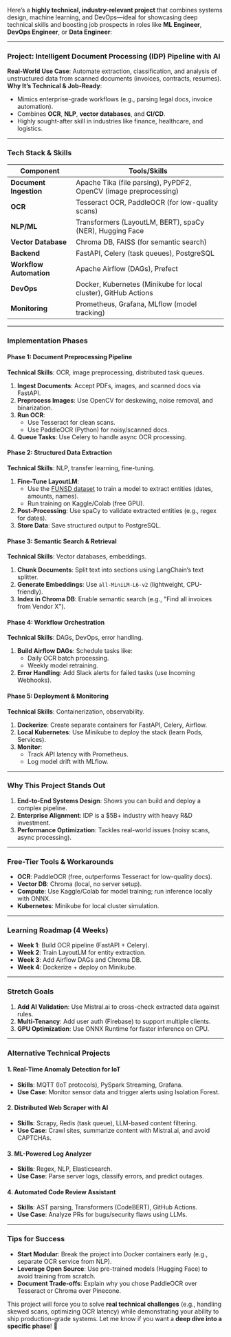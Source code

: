 Here’s a **highly technical, industry-relevant project** that combines systems design, machine learning, and DevOps—ideal for showcasing deep technical skills and boosting job prospects in roles like **ML Engineer**, **DevOps Engineer**, or **Data Engineer**:

---

### **Project: Intelligent Document Processing (IDP) Pipeline with AI**  
**Real-World Use Case**: Automate extraction, classification, and analysis of unstructured data from scanned documents (invoices, contracts, resumes).  
**Why It’s Technical & Job-Ready**:  
- Mimics enterprise-grade workflows (e.g., parsing legal docs, invoice automation).  
- Combines **OCR**, **NLP**, **vector databases**, and **CI/CD**.  
- Highly sought-after skill in industries like finance, healthcare, and logistics.  

---

### **Tech Stack & Skills**  
| **Component**          | **Tools/Skills**                                                                 |
|-------------------------|---------------------------------------------------------------------------------|
| **Document Ingestion**  | Apache Tika (file parsing), PyPDF2, OpenCV (image preprocessing)                |
| **OCR**                 | Tesseract OCR, PaddleOCR (for low-quality scans)                                |
| **NLP/ML**              | Transformers (LayoutLM, BERT), spaCy (NER), Hugging Face                        |
| **Vector Database**     | Chroma DB, FAISS (for semantic search)                                          |
| **Backend**             | FastAPI, Celery (task queues), PostgreSQL                                       |
| **Workflow Automation** | Apache Airflow (DAGs), Prefect                                                  |
| **DevOps**              | Docker, Kubernetes (Minikube for local cluster), GitHub Actions                 |
| **Monitoring**          | Prometheus, Grafana, MLflow (model tracking)                                    |

---

### **Implementation Phases**  

#### **Phase 1: Document Preprocessing Pipeline**  
**Technical Skills**: OCR, image preprocessing, distributed task queues.  
1. **Ingest Documents**: Accept PDFs, images, and scanned docs via FastAPI.  
2. **Preprocess Images**: Use OpenCV for deskewing, noise removal, and binarization.  
3. **Run OCR**:  
   - Use Tesseract for clean scans.  
   - Use PaddleOCR (Python) for noisy/scanned docs.  
4. **Queue Tasks**: Use Celery to handle async OCR processing.  

#### **Phase 2: Structured Data Extraction**  
**Technical Skills**: NLP, transfer learning, fine-tuning.  
1. **Fine-Tune LayoutLM**:  
   - Use the [FUNSD dataset](https://guillaumejaume.github.io/FUNSD/) to train a model to extract entities (dates, amounts, names).  
   - Run training on Kaggle/Colab (free GPU).  
2. **Post-Processing**: Use spaCy to validate extracted entities (e.g., regex for dates).  
3. **Store Data**: Save structured output to PostgreSQL.  

#### **Phase 3: Semantic Search & Retrieval**  
**Technical Skills**: Vector databases, embeddings.  
1. **Chunk Documents**: Split text into sections using LangChain’s text splitter.  
2. **Generate Embeddings**: Use `all-MiniLM-L6-v2` (lightweight, CPU-friendly).  
3. **Index in Chroma DB**: Enable semantic search (e.g., "Find all invoices from Vendor X").  

#### **Phase 4: Workflow Orchestration**  
**Technical Skills**: DAGs, DevOps, error handling.  
1. **Build Airflow DAGs**: Schedule tasks like:  
   - Daily OCR batch processing.  
   - Weekly model retraining.  
2. **Error Handling**: Add Slack alerts for failed tasks (use Incoming Webhooks).  

#### **Phase 5: Deployment & Monitoring**  
**Technical Skills**: Containerization, observability.  
1. **Dockerize**: Create separate containers for FastAPI, Celery, Airflow.  
2. **Local Kubernetes**: Use Minikube to deploy the stack (learn Pods, Services).  
3. **Monitor**:  
   - Track API latency with Prometheus.  
   - Log model drift with MLflow.  

---

### **Why This Project Stands Out**  
1. **End-to-End Systems Design**: Shows you can build and deploy a complex pipeline.  
2. **Enterprise Alignment**: IDP is a $5B+ industry with heavy R&D investment.  
3. **Performance Optimization**: Tackles real-world issues (noisy scans, async processing).  

---

### **Free-Tier Tools & Workarounds**  
- **OCR**: PaddleOCR (free, outperforms Tesseract for low-quality docs).  
- **Vector DB**: Chroma (local, no server setup).  
- **Compute**: Use Kaggle/Colab for model training; run inference locally with ONNX.  
- **Kubernetes**: Minikube for local cluster simulation.  

---

### **Learning Roadmap (4 Weeks)**  
- **Week 1**: Build OCR pipeline (FastAPI + Celery).  
- **Week 2**: Train LayoutLM for entity extraction.  
- **Week 3**: Add Airflow DAGs and Chroma DB.  
- **Week 4**: Dockerize + deploy on Minikube.  

---

### **Stretch Goals**  
1. **Add AI Validation**: Use Mistral.ai to cross-check extracted data against rules.  
2. **Multi-Tenancy**: Add user auth (Firebase) to support multiple clients.  
3. **GPU Optimization**: Use ONNX Runtime for faster inference on CPU.  

---

### **Alternative Technical Projects**  
#### **1. Real-Time Anomaly Detection for IoT**  
- **Skills**: MQTT (IoT protocols), PySpark Streaming, Grafana.  
- **Use Case**: Monitor sensor data and trigger alerts using Isolation Forest.  

#### **2. Distributed Web Scraper with AI**  
- **Skills**: Scrapy, Redis (task queue), LLM-based content filtering.  
- **Use Case**: Crawl sites, summarize content with Mistral.ai, and avoid CAPTCHAs.  

#### **3. ML-Powered Log Analyzer**  
- **Skills**: Regex, NLP, Elasticsearch.  
- **Use Case**: Parse server logs, classify errors, and predict outages.  

#### **4. Automated Code Review Assistant**  
- **Skills**: AST parsing, Transformers (CodeBERT), GitHub Actions.  
- **Use Case**: Analyze PRs for bugs/security flaws using LLMs.  

---

### **Tips for Success**  
- **Start Modular**: Break the project into Docker containers early (e.g., separate OCR service from NLP).  
- **Leverage Open Source**: Use pre-trained models (Hugging Face) to avoid training from scratch.  
- **Document Trade-offs**: Explain why you chose PaddleOCR over Tesseract or Chroma over Pinecone.  

This project will force you to solve **real technical challenges** (e.g., handling skewed scans, optimizing OCR latency) while demonstrating your ability to ship production-grade systems. Let me know if you want a **deep dive into a specific phase**! 🔧